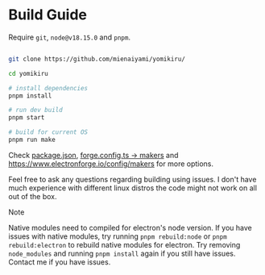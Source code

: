 # Build Guide

Require `git`, `node@v18.15.0` and `pnpm`.

```bash

git clone https://github.com/mienaiyami/yomikiru/

cd yomikiru

# install dependencies
pnpm install

# run dev build
pnpm start

# build for current OS
pnpm run make
```

Check [package.json](https://github.com/mienaiyami/yomikiru/blob/a9431648c7d5c6cce82f8572ea2948d37e40f729/package.json#L20), [forge.config.ts -> makers](https://github.com/mienaiyami/yomikiru/blob/a9431648c7d5c6cce82f8572ea2948d37e40f729/forge.config.ts#L42) and <https://www.electronforge.io/config/makers> for more options.

Feel free to ask any questions regarding building using issues. I don't have much experience with different linux distros the code might not work on all out of the box.

> [!NOTE]
> Native modules need to compiled for electron's node version. If you have issues with native modules, try running `pnpm rebuild:node` or `pnpm rebuild:electron` to rebuild native modules for electron.
> Try removing `node_modules` and running `pnpm install` again if you still have issues.
> Contact me if you have issues.
